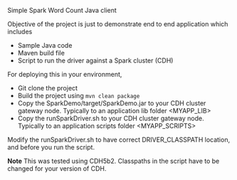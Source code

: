 Simple Spark Word Count Java client

Objective of the project is just to demonstrate end to end application which includes 
* Sample Java code
* Maven build file 
* Script to run the driver against a Spark cluster (CDH)

For deploying this in your environment,
* Git clone the project
* Build the project using ```mvn clean package```
* Copy the SparkDemo/target/SparkDemo.jar to your CDH cluster gateway node. Typically to an application lib folder <MYAPP_LIB>
* Copy the runSparkDriver.sh to your CDH cluster gateway node. Typically to an application scripts folder
<MYAPP_SCRIPTS>

Modify the runSparkDriver.sh to have correct DRIVER_CLASSPATH location, <Spark Master URL> and <test file path> before you run the script.

**Note** This was tested using CDH5b2. Classpaths in the script have to be changed for your version of CDH.
